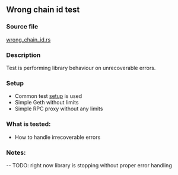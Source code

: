 ## Wrong chain id test

### Source file

[wrong_chain_id.rs](../../tests/docker_02_errors/wrong_chain_id.rs)

### Description

Test is performing library behaviour on unrecoverable errors.

### Setup

- Common test [setup](./common-test-setup.md) is used
- Simple Geth without limits
- Simple RPC proxy without any limits

### What is tested:

- How to handle irrecoverable errors

### Notes:

-- TODO: right now library is stopping without proper error handling